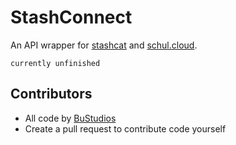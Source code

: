 # StashConnect
An API wrapper for [stashcat](https://stashcat.com/) and [schul.cloud](https://schul.cloud).<br> 
```
currently unfinished
```
## Contributors
- All code by [BuStudios](https://github.com/bustudios)
- Create a pull request to contribute code yourself